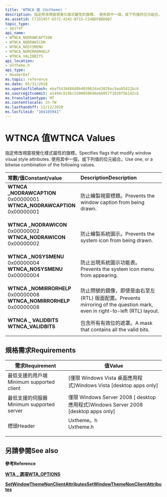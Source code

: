 ```yaml
---
title: 'WTNCA 值 (Uxtheme) '
description: 指定修改視窗視覺化樣式屬性的旗標。 使用其中一個，或下列值的位元組合。
ms.assetid: C71D1957-6572-4242-B715-C54BDFBBD6B7
topic_type:
- apiref
api_name:
- WTNCA_NODRAWCAPTION
- WTNCA_NODRAWICON
- WTNCA_NOSYSMENU
- WTNCA_NOMIRRORHELP
- WTNCA_VALIDBITS
api_location:
- Uxtheme.h
api_type:
- HeaderDef
ms.topic: reference
ms.date: 05/31/2018
ms.openlocfilehash: ebaf543b688d0b403962da43029ac9aa85422bc6
ms.sourcegitcommit: a1494c819bc5200050696e66057f1020f5b142cb
ms.translationtype: MT
ms.contentlocale: zh-TW
ms.lasthandoff: 12/12/2020
ms.locfileid: "104105941"
---
```

# <a name="wtnca-values"></a><span data-ttu-id="c76cd-104">WTNCA 值</span><span class="sxs-lookup"><span data-stu-id="c76cd-104">WTNCA Values</span></span>

<span data-ttu-id="c76cd-105">指定修改視窗視覺化樣式屬性的旗標。</span><span class="sxs-lookup"><span data-stu-id="c76cd-105">Specifies flags that modify window visual style attributes.</span></span> <span data-ttu-id="c76cd-106">使用其中一個，或下列值的位元組合。</span><span class="sxs-lookup"><span data-stu-id="c76cd-106">Use one, or a bitwise combination of the following values.</span></span>



| <span data-ttu-id="c76cd-107">常數/值</span><span class="sxs-lookup"><span data-stu-id="c76cd-107">Constant/value</span></span>                                                                                                                                                                                                                                  | <span data-ttu-id="c76cd-108">Description</span><span class="sxs-lookup"><span data-stu-id="c76cd-108">Description</span></span>                                                                             |
|:------------------------------------------------------------------------------------------------------------------------------------------------------------------------------------------------------------------------------------------------|:----------------------------------------------------------------------------------------|
| <span id="WTNCA_NODRAWCAPTION"></span><span id="wtnca_nodrawcaption"></span><dl> <span data-ttu-id="c76cd-109"><dt>**WTNCA \_NODRAWCAPTION**</dt> <dt>0x00000001</dt></span><span class="sxs-lookup"><span data-stu-id="c76cd-109"><dt>**WTNCA\_NODRAWCAPTION**</dt> <dt>0x00000001</dt></span></span> </dl> | <span data-ttu-id="c76cd-110">防止繪製視窗標題。</span><span class="sxs-lookup"><span data-stu-id="c76cd-110">Prevents the window caption from being drawn.</span></span><br/>                                |
| <span id="WTNCA_NODRAWICON"></span><span id="wtnca_nodrawicon"></span><dl> <span data-ttu-id="c76cd-111"><dt>**WTNCA \_NODRAWICON**</dt> <dt>0x00000002</dt></span><span class="sxs-lookup"><span data-stu-id="c76cd-111"><dt>**WTNCA\_NODRAWICON**</dt> <dt>0x00000002</dt></span></span> </dl>          | <span data-ttu-id="c76cd-112">防止繪製系統圖示。</span><span class="sxs-lookup"><span data-stu-id="c76cd-112">Prevents the system icon from being drawn.</span></span><br/>                                   |
| <span id="WTNCA_NOSYSMENU"></span><span id="wtnca_nosysmenu"></span><dl> <span data-ttu-id="c76cd-113"><dt>**WTNCA \_NOSYSMENU**</dt> <dt>0x00000004</dt></span><span class="sxs-lookup"><span data-stu-id="c76cd-113"><dt>**WTNCA\_NOSYSMENU**</dt> <dt>0x00000004</dt></span></span> </dl>             | <span data-ttu-id="c76cd-114">防止出現系統圖示功能表。</span><span class="sxs-lookup"><span data-stu-id="c76cd-114">Prevents the system icon menu from appearing.</span></span><br/>                                |
| <span id="WTNCA_NOMIRRORHELP"></span><span id="wtnca_nomirrorhelp"></span><dl> <span data-ttu-id="c76cd-115"><dt>**WTNCA \_NOMIRRORHELP**</dt> <dt>0x00000008</dt></span><span class="sxs-lookup"><span data-stu-id="c76cd-115"><dt>**WTNCA\_NOMIRRORHELP**</dt> <dt>0x00000008</dt></span></span> </dl>    | <span data-ttu-id="c76cd-116">防止問號的鏡像，即使是由右至左 (RTL) 版面配置。</span><span class="sxs-lookup"><span data-stu-id="c76cd-116">Prevents mirroring of the question mark, even in right-to-left (RTL) layout.</span></span><br/> |
| <span id="WTNCA_VALIDBITS"></span><span id="wtnca_validbits"></span><dl> <span data-ttu-id="c76cd-117"><dt>**WTNCA \_ VALIDBITS**</dt></span><span class="sxs-lookup"><span data-stu-id="c76cd-117"><dt>**WTNCA\_VALIDBITS**</dt></span></span> </dl>                                                                             | <span data-ttu-id="c76cd-118">包含所有有效位的遮罩。</span><span class="sxs-lookup"><span data-stu-id="c76cd-118">A mask that contains all the valid bits.</span></span><br/>                                     |



## <a name="requirements"></a><span data-ttu-id="c76cd-119">規格需求</span><span class="sxs-lookup"><span data-stu-id="c76cd-119">Requirements</span></span>



| <span data-ttu-id="c76cd-120">需求</span><span class="sxs-lookup"><span data-stu-id="c76cd-120">Requirement</span></span> | <span data-ttu-id="c76cd-121">值</span><span class="sxs-lookup"><span data-stu-id="c76cd-121">Value</span></span> |
|-------------------------------------|--------------------------------------------------------------------------------------|
| <span data-ttu-id="c76cd-122">最低支援的用戶端</span><span class="sxs-lookup"><span data-stu-id="c76cd-122">Minimum supported client</span></span><br/> | <span data-ttu-id="c76cd-123">\[僅限 Windows Vista 桌面應用程式\]</span><span class="sxs-lookup"><span data-stu-id="c76cd-123">Windows Vista \[desktop apps only\]</span></span><br/>                                       |
| <span data-ttu-id="c76cd-124">最低支援的伺服器</span><span class="sxs-lookup"><span data-stu-id="c76cd-124">Minimum supported server</span></span><br/> | <span data-ttu-id="c76cd-125">僅限 Windows Server 2008 \[ desktop 應用程式\]</span><span class="sxs-lookup"><span data-stu-id="c76cd-125">Windows Server 2008 \[desktop apps only\]</span></span><br/>                                 |
| <span data-ttu-id="c76cd-126">標頭</span><span class="sxs-lookup"><span data-stu-id="c76cd-126">Header</span></span><br/>                   | <dl> <span data-ttu-id="c76cd-127"><dt>Uxtheme。h</dt></span><span class="sxs-lookup"><span data-stu-id="c76cd-127"><dt>Uxtheme.h</dt></span></span> </dl> |



## <a name="see-also"></a><span data-ttu-id="c76cd-128">另請參閱</span><span class="sxs-lookup"><span data-stu-id="c76cd-128">See also</span></span>

<dl> <dt>

<span data-ttu-id="c76cd-129">**參考**</span><span class="sxs-lookup"><span data-stu-id="c76cd-129">**Reference**</span></span>
</dt> <dt>

[<span data-ttu-id="c76cd-130">**WTA \_ 選項**</span><span class="sxs-lookup"><span data-stu-id="c76cd-130">**WTA\_OPTIONS**</span></span>](/windows/desktop/api/Uxtheme/ns-uxtheme-wta_options)
</dt> <dt>

[<span data-ttu-id="c76cd-131">**SetWindowThemeNonClientAttributes**</span><span class="sxs-lookup"><span data-stu-id="c76cd-131">**SetWindowThemeNonClientAttributes**</span></span>](/windows/desktop/api/Uxtheme/nf-uxtheme-setwindowthemenonclientattributes)
</dt> </dl>

 

 





